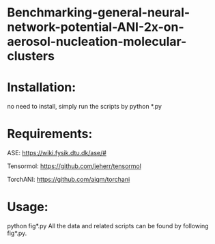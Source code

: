 # Benchmarking-general-neural-network-potential-ANI-2x-on-aerosol-nucleation-molecular-clusters
# Installation:
no need to install, simply run the scripts by python *.py
# Requirements:
ASE: https://wiki.fysik.dtu.dk/ase/#

Tensormol: https://github.com/jeherr/tensormol

TorchANI: https://github.com/aiqm/torchani
# Usage:
python fig*.py
All the data and related scripts can be found by following fig*.py.
